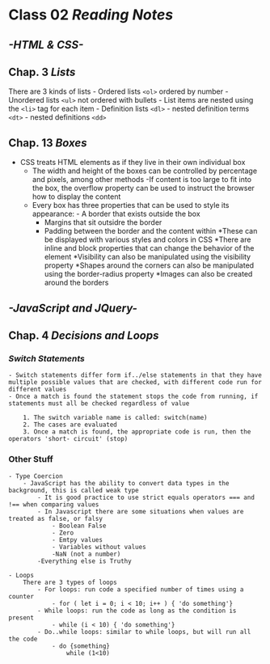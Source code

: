 # Class 02 *Reading Notes*

## *-HTML & CSS-*

## Chap. 3 *Lists*

There are 3 kinds of lists
    - Ordered lists `<ol>` ordered by number
    - Unordered lists `<ul>` not ordered with bullets
        - List items are nested using the `<li>` tag for each item
    - Definition lists `<dl>`
        - nested definition terms `<dt>`
        - nested definitions `<dd>`

## Chap. 13 *Boxes*

- CSS treats HTML elements as if they live in their own individual box
  - The width and height of the boxes can be controlled by percentage and pixels, among other methods
    -If content is too large to fit into the box, the overflow property can be used to instruct the browser how to display the content
  - Every box has three properties that can be used to style its appearance:
        - A border that exists outside the box
    - Margins that sit outsidre the border
    - Padding between the border and the content within
            *These can be displayed with various styles and colors in CSS
            *There are inline and block properties that can change the behavior of the element
            *Visibility can also be manipulated using the visibility property
            *Shapes around the corners can also be manipulated using the border-radius property
            *Images can also be created around the borders

## *-JavaScript and JQuery-*

## Chap. 4 *Decisions and Loops*

### *Switch Statements*

    - Switch statements differ form if../else statements in that they have multiple possible values that are checked, with different code run for different values
    - Once a match is found the statement stops the code from running, if statements must all be checked regardless of value
       
        1. The switch variable name is called: switch(name)
        2. The cases are evaluated
        3. Once a match is found, the appropriate code is run, then the operators 'short- circuit' (stop)

### Other Stuff

    - Type Coercion 
        - JavaScript has the ability to convert data types in the background, this is called weak type
            - It is good practice to use strict equals operators === and !== when comparing values
            - In Javascript there are some situations when values are treated as false, or falsy
                - Boolean False 
                - Zero
                - Emtpy values 
                - Variables without values
                -NaN (not a number)
            -Everything else is Truthy

    - Loops
        There are 3 types of loops
            - For loops: run code a specified number of times using a counter
                - for ( let i = 0; i < 10; i++ ) { 'do something'}
            - While loops: run the code as long as the condition is present 
                - while (i < 10) { 'do something'}
            - Do..while loops: similar to while loops, but will run all the code
                - do {something}
                    while (1<10)
